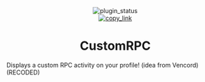 <!--
    * This file was autogenerated, do not modify it directly
    * https://github.com/nexpid/BunnyPlugins/tree/dev/scripts/build/modules/readmes.ts
-->

<div align="center">
<img alt="plugin_status" src="https://img.shields.io/badge/plugin_status-unfinished-b8c0e0?style=for-the-badge&labelColor=24273a" />
<br/>
<a href="https://bunny.nexpid.xyz/customrpc"><img alt="copy_link" src="https://img.shields.io/badge/copy_link-1e2030?style=for-the-badge" /></a>
</div>

<h1 align="center">CustomRPC</h1>

Displays a custom RPC activity on your profile! (idea from Vencord) (RECODED)
